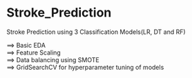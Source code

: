 # Stroke_Prediction
Stroke Prediction using 3 Classification Models(LR, DT and RF)

==> Basic EDA  
==> Feature Scaling  
==> Data balancing using SMOTE  
==> GridSearchCV for hyperparameter tuning of models  
